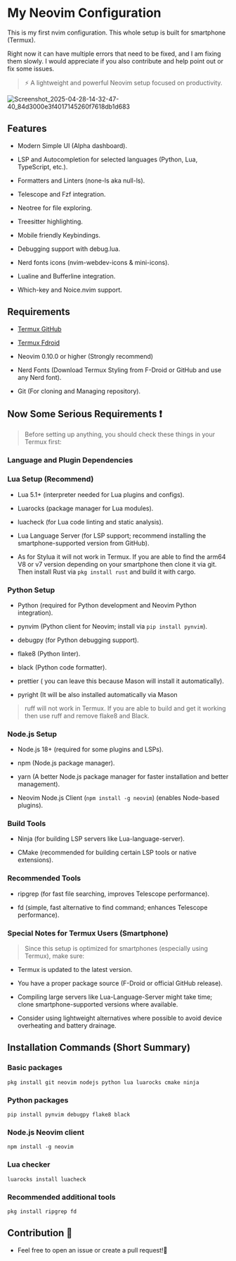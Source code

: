 # My Neovim Configuration

This is my first nvim configuration.
This whole setup is built for smartphone (Termux).

Right now it can have multiple errors that need to be fixed, and I am fixing them slowly.
I would appreciate if you also contribute and help point out or fix some issues.

> ⚡️ A lightweight and powerful Neovim setup focused on productivity.

![Screenshot_2025-04-28-14-32-47-40_84d3000e3f4017145260f7618db1d683](_res/Screenshot_2025-04-28-14-32-47-40_84d3000e3f4017145260f7618db1d683.jpg)

## Features

- Modern Simple UI (Alpha dashboard).

- LSP and Autocompletion for selected languages (Python, Lua, TypeScript, etc.).

- Formatters and Linters (none-ls aka null-ls).

- Telescope and Fzf integration.

- Neotree for file exploring.

- Treesitter highlighting.

- Mobile friendly Keybindings.

- Debugging support with debug.lua.

- Nerd fonts icons (nvim-webdev-icons & mini-icons).

- Lualine and Bufferline integration.

- Which-key and Noice.nvim support.


## Requirements

- [Termux GitHub](https://github.com/termux/termux-app)

- [Termux Fdroid](https://f-droid.org/packages/com.termux)

- Neovim 0.10.0 or higher (Strongly recommend)

- Nerd Fonts (Download Termux Styling from F-Droid or GitHub and use any Nerd font).

- Git (For cloning and Managing repository).



## Now Some Serious Requirements ❗

> Before setting up anything, you should check these things in your Termux first:

### Language and Plugin Dependencies

### Lua Setup (Recommend)

- Lua 5.1+ (interpreter needed for Lua plugins and configs).

- Luarocks (package manager for Lua modules).

- luacheck (for Lua code linting and static analysis).

- Lua Language Server (for LSP support; recommend installing the smartphone-supported version from GitHub).

- As for Stylua it will not work in Termux. If you are able to find the arm64 V8 or v7 version depending on your smartphone then clone it via git. Then install Rust via `pkg install rust` and build it with cargo.


### Python Setup

- Python (required for Python development and Neovim Python integration).

- pynvim (Python client for Neovim; install via `pip install pynvim`).

- debugpy (for Python debugging support).

- flake8 (Python linter).

- black (Python code formatter).

- prettier ( you can leave this because Mason will install it automatically). 

- pyright (It will be also installed automatically via Mason

> ruff will not work in Termux. If you are able to build and get it working then use ruff and remove flake8 and Black.


### Node.js Setup

- Node.js 18+ (required for some plugins and LSPs).

- npm (Node.js package manager).

- yarn (A better Node.js package manager for faster installation and better management).

- Neovim Node.js Client (`npm install -g neovim`) (enables Node-based plugins).


### Build Tools

- Ninja (for building LSP servers like Lua-language-server).

- CMake (recommended for building certain LSP tools or native extensions).


### Recommended Tools

- ripgrep (for fast file searching, improves Telescope performance).

- fd (simple, fast alternative to find command; enhances Telescope performance).


### Special Notes for Termux Users (Smartphone)

> Since this setup is optimized for smartphones (especially using Termux), make sure:



- Termux is updated to the latest version.

- You have a proper package source (F-Droid or official GitHub release).

- Compiling large servers like Lua-Language-Server might take time; clone smartphone-supported versions where available.

- Consider using lightweight alternatives where possible to avoid device overheating and battery drainage.


## Installation Commands (Short Summary)

### Basic packages
`pkg install git neovim nodejs python lua luarocks cmake ninja`

### Python packages
`pip install pynvim debugpy flake8 black`

### Node.js Neovim client
`npm install -g neovim`

### Lua checker
`luarocks install luacheck`

### Recommended additional tools
`pkg install ripgrep fd`


## Contribution 🫡

- Feel free to open an issue or create a pull request!💯


